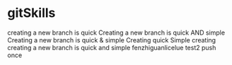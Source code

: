 # gitSkills
creating a new branch is quick
Creating a new branch is quick AND simple
Creating a new branch is quick & simple
Creating quick Simple
creating creating a new branch is quick and simple
fenzhiguanlicelue
test2 push once
